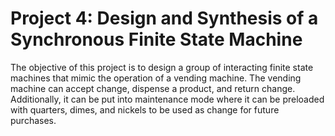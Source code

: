 # Project 4: Design and Synthesis of a Synchronous Finite State Machine

The objective of this project is to design a group of interacting finite state machines
that mimic the operation of a vending machine. The vending machine can accept change,
dispense a product, and return change. Additionally, it can be put into maintenance mode where
it can be preloaded with quarters, dimes, and nickels to be used as change for future purchases.
